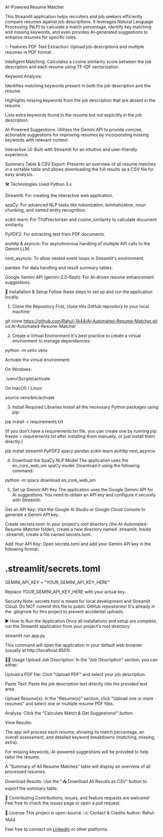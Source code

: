 AI-Powered Resume Matcher 


This Streamlit application helps recruiters and job seekers efficiently compare resumes against job descriptions. It leverages Natural Language Processing (NLP) to calculate a match percentage, identify key matching and missing keywords, and even provides AI-generated suggestions to enhance resumes for specific roles.

✨ Features
PDF Text Extraction: Upload job descriptions and multiple resumes in PDF format.

Intelligent Matching: Calculates a cosine similarity score between the job description and each resume using TF-IDF vectorization.

Keyword Analysis:

Identifies matching keywords present in both the job description and the resume.

Highlights missing keywords from the job description that are absent in the resume.

Lists extra keywords found in the resume but not explicitly in the job description.

AI-Powered Suggestions: Utilizes the Gemini API to provide concise, actionable suggestions for improving resumes by incorporating missing keywords with relevant context.

Interactive UI: Built with Streamlit for an intuitive and user-friendly experience.

Summary Table & CSV Export: Presents an overview of all resume matches in a sortable table and allows downloading the full results as a CSV file for easy analysis.

🛠️ Technologies Used
Python 3.x

Streamlit: For creating the interactive web application.

spaCy: For advanced NLP tasks like tokenization, lemmatization, noun chunking, and named entity recognition.

scikit-learn: For TfidfVectorizer and cosine_similarity to calculate document similarity.

PyPDF2: For extracting text from PDF documents.

aiohttp & asyncio: For asynchronous handling of multiple API calls to the Gemini LLM.

nest_asyncio: To allow nested event loops in Streamlit's environment.

pandas: For data handling and result summary tables.

Google Gemini API (gemini-2.0-flash): For AI-driven resume enhancement suggestions.

🚀 Installation & Setup
Follow these steps to set up and run the application locally.

1. Clone the Repository
First, clone this GitHub repository to your local machine:

git clone https://github.com/Rahul-1A44/AI-Automated-Resume-Matcher.git
cd AI-Automated-Resume-Matcher

2. Create a Virtual Environment 
It's best practice to create a virtual environment to manage dependencies:

python -m venv venv

Activate the virtual environment:

On Windows:

.\venv\Scripts\activate

On macOS / Linux:

source venv/bin/activate

3. Install Required Libraries
Install all the necessary Python packages using pip:

pip install -r requirements.txt

(If you don't have a requirements.txt file, you can create one by running pip freeze > requirements.txt after installing them manually, or just install them directly:)

pip install streamlit PyPDF2 spacy pandas scikit-learn aiohttp nest_asyncio

4. Download the SpaCy NLP Model
The application uses the en_core_web_sm spaCy model. Download it using the following command:

python -m spacy download en_core_web_sm

5. Set up Gemini API Key
The application uses the Google Gemini API for AI suggestions. You need to obtain an API key and configure it securely with Streamlit:

Get an API Key: Visit the Google AI Studio or Google Cloud Console to generate a Gemini API key.

Create secrets.toml: In your project's root directory (the AI-Automated-Resume-Matcher folder), create a new directory named .streamlit. Inside .streamlit, create a file named secrets.toml.

Add Your API Key: Open secrets.toml and add your Gemini API key in the following format:

# .streamlit/secrets.toml
GEMINI_API_KEY = "YOUR_GEMINI_API_KEY_HERE"

Replace YOUR_GEMINI_API_KEY_HERE with your actual key.

Security Note: secrets.toml is meant for local development and Streamlit Cloud. Do NOT commit this file to public GitHub repositories! It's already in the .gitignore for this project to prevent accidental uploads.

▶️ How to Run the Application
Once all installations and setup are complete, run the Streamlit application from your project's root directory:

streamlit run app.py

This command will open the application in your default web browser (usually at http://localhost:8501).

👨‍💻 Usage
Upload Job Description: In the "Job Description" section, you can either:

Upload a PDF file: Click "Upload PDF" and select your job description.

Paste Text: Paste the job description text directly into the provided text area.

Upload Resume(s): In the "Resume(s)" section, click "Upload one or more resumes" and select one or multiple resume PDF files.

Analyze: Click the "Calculate Match & Get Suggestions!" button.

View Results:

The app will process each resume, showing its match percentage, an overall assessment, and detailed keyword breakdowns (matching, missing, extra).

For missing keywords, AI-powered suggestions will be provided to help tailor the resume.

A "Summary of All Resume Matches" table will display an overview of all processed resumes.

Download Results: Use the "📥 Download All Results as CSV" button to export the summary table.

🤝 Contributing
Contributions, issues, and feature requests are welcome! Feel free to check the issues page or open a pull request.

📄 License
This project is open-source. 
✉️ Contact & Credits
Author: Rahul-1A44 

Feel free to connect on [LinkedIn](https://www.linkedin.com/in/rahul-gupta-86a14b2b1/) or other platforms.
